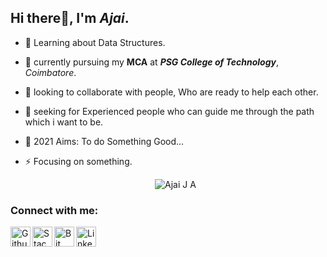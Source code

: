 ## Hi there👋, I'm *Ajai*.
   
   - 🌱 Learning about Data Structures.
   - 🔭 currently pursuing my **MCA** at ***PSG College of Technology***, *Coimbatore*.
   - 💬 looking to collaborate with people, Who are ready to help each other.
   - 🤔 seeking for Experienced people who can guide me through the path which i want to be.
   - 🥅 2021 Aims: To do Something Good...
   - ⚡ Focusing on something.

      <!-- ![Ajai J A 's GitHub stats](https://github-readme-stats.vercel.app/api?username=AjaiJA&show_icons=true&theme=highcontrast&card_width=60)
      [![Top Langs](https://github-readme-stats.vercel.app/api/top-langs/?username=AjaiJA&layout=compact)](https://github.com/AjaiJA/)-->

      <!-- <a href="https://github.com/AjaiJA/My-Projects">
        <img align="center" src="https://github-readme-stats.vercel.app/api/pin/?username=AjaiJA&repo=My-Projects" />
      </a>-->

     <p align="center"> <img src="https://komarev.com/ghpvc/?username=AjaiJA&label=Profile%20views&color=0e75b6&style=flat" alt="Ajai J A" /> </p>

### Connect with me:<br>

   [<img align="left" alt="Github" width="32px" title="Github" src="https://cdn2.iconfinder.com/data/icons/social-icons-circular-color/512/github-512.png" />](https://github.com/AjaiJA/)
   [<img align="left" alt="Stack Overflow" width="32px" title="Stack Overflow" src="https://cdn2.iconfinder.com/data/icons/social-icons-33/128/Stack_Overflow-512.png" />](https://stackoverflow.com/users/12341806/ajaija?tab=profile)
   [<img align="left" alt="Bit Bucket" width="32px" title="Bit Bucket" src="https://cdn4.iconfinder.com/data/icons/logos-and-brands/512/44_Bitbucket_logo_logos-512.png" />](https://bitbucket.org/dashboard/projects)
   [<img align="left" alt="LinkedIn" width="32px" title="LinkedIN" src="http://pngimg.com/uploads/linkedIn/linkedIn_PNG24.png" />](https://www.linkedin.com/in/ajaija/)
   <!--[<img align="left" alt="Twitter" title="Twitter" width="32px" src="https://www.freepnglogos.com/uploads/twitter-logo-png/twitter-logo-vector-png-clipart-1.png" />]--><!--(https://twitter.com/Ajai__JA)-->

<br>
<br>
